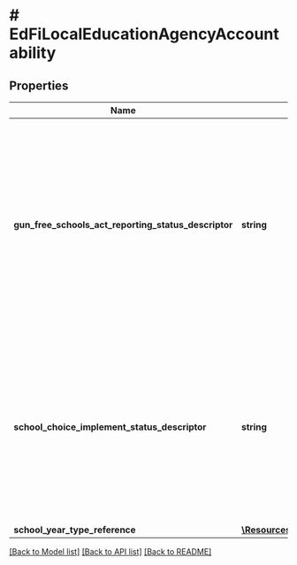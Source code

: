 # # EdFiLocalEducationAgencyAccountability

## Properties

Name | Type | Description | Notes
------------ | ------------- | ------------- | -------------
**gun_free_schools_act_reporting_status_descriptor** | **string** | An indication of whether the school or Local Education Agency (LEA) submitted a Gun-Free Schools Act (GFSA) of 1994 report to the state, as defined by Title 18, Section 921. | [optional]
**school_choice_implement_status_descriptor** | **string** | An indication of whether the LEA was able to implement the provisions for public school choice under Title I, Part A, Section 1116 of ESEA as amended. | [optional]
**school_year_type_reference** | [**\Resources\Model\EdFiSchoolYearTypeReference**](EdFiSchoolYearTypeReference.md) |  |

[[Back to Model list]](../../README.md#models) [[Back to API list]](../../README.md#endpoints) [[Back to README]](../../README.md)
